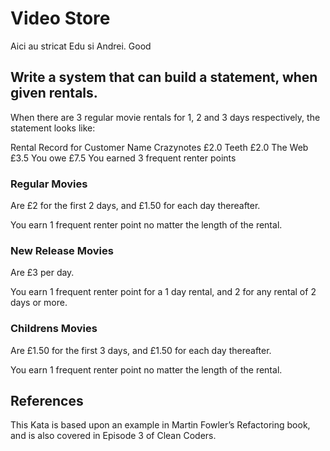 # Video Store

Aici au stricat Edu si Andrei. Good


## Write a system that can build a statement, when given rentals.

When there are 3 regular movie rentals for 1, 2 and 3 days respectively, the statement looks like:

Rental Record for Customer Name
  Crazynotes  £2.0
  Teeth  £2.0
  The Web  £3.5
You owe £7.5
You earned 3 frequent renter points

### Regular Movies
Are £2 for the first 2 days, and £1.50 for each day thereafter.

You earn 1 frequent renter point no matter the length of the rental.

### New Release Movies
Are £3 per day.

You earn 1 frequent renter point for a 1 day rental, and 2 for any rental of 2 days or more.

### Childrens Movies
Are £1.50 for the first 3 days, and £1.50 for each day thereafter.

You earn 1 frequent renter point no matter the length of the rental.

## References
This Kata is based upon an example in Martin Fowler’s Refactoring book, and is also covered in Episode 3 of Clean Coders.
